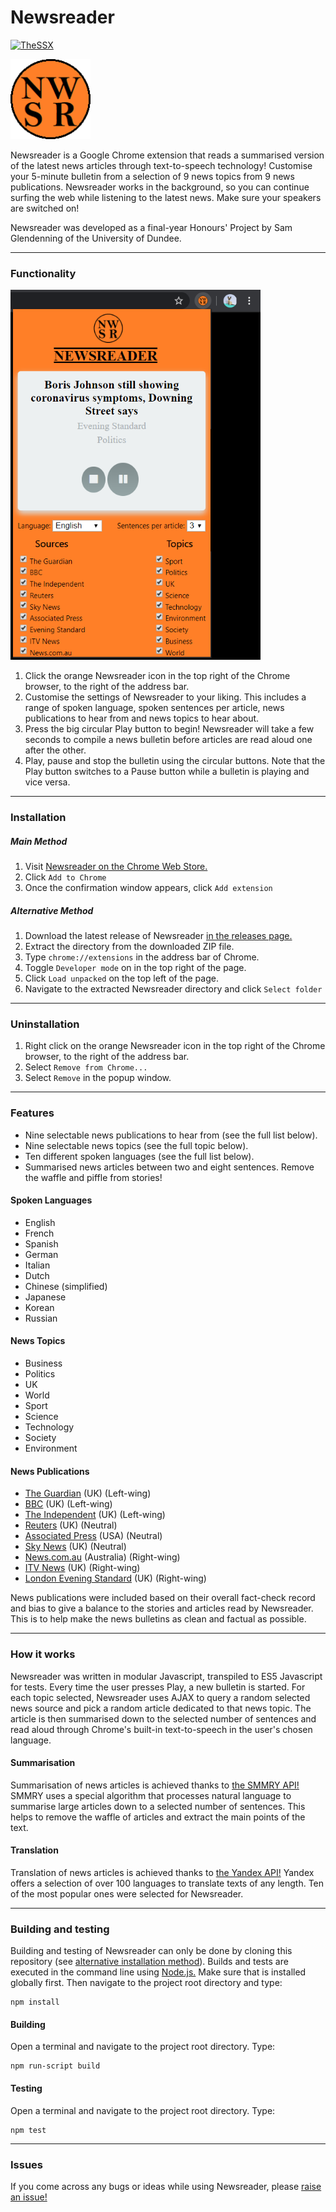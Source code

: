 # Newsreader

[![TheSSX](https://circleci.com/gh/TheSSX/Newsreader.svg?style=shield)](https://app.circleci.com/pipelines/github/TheSSX/Newsreader)

<img src="https://github.com/TheSSX/Newsreader/blob/master/icons/icon128.png" width="128">

Newsreader is a Google Chrome extension that reads a summarised version of the latest news articles through text-to-speech technology! Customise your 5-minute bulletin from a selection of 9 news topics from 9 news publications. Newsreader works in the background, so you can continue surfing the web while listening to the latest news. Make sure your speakers are switched on!

Newsreader was developed as a final-year Honours' Project by Sam Glendenning of the University of Dundee. 

------------

### Functionality
<img src="https://github.com/TheSSX/Newsreader/blob/master/screenshots/screen1.PNG" width="400">

1. Click the orange Newsreader icon in the top right of the Chrome browser, to the right of the address bar.
2. Customise the settings of Newsreader to your liking. This includes a range of spoken language, spoken sentences per article, news publications to hear from and news topics to hear about.
3. Press the big circular Play button to begin! Newsreader will take a few seconds to compile a news bulletin before articles are read aloud one after the other.
4. Play, pause and stop the bulletin using the circular buttons. Note that the Play button switches to a Pause button while a bulletin is playing and vice versa.

------------

### Installation

##### Main Method

1. Visit [Newsreader on the Chrome Web Store.](https://chrome.google.com/webstore/detail/newsreader/akekhfakaccfkpjgbocjdhhadmdlpfbm/)
2. Click ``Add to Chrome``
3. Once the confirmation window appears, click ``Add extension``

##### Alternative Method

1. Download the latest release of Newsreader [in the releases page.](https://github.com/TheSSX/Newsreader/releases)
2. Extract the directory from the downloaded ZIP file.
3. Type ``chrome://extensions`` in the address bar of Chrome.
4. Toggle ``Developer mode`` on in the top right of the page.
5. Click ``Load unpacked`` on the top left of the page.
6. Navigate to the extracted Newsreader directory and click ``Select folder``

------------

### Uninstallation

1. Right click on the orange Newsreader icon in the top right of the Chrome browser, to the right of the address bar.
2. Select ``Remove from Chrome...``
3. Select ``Remove`` in the popup window.

------------

### Features

- Nine selectable news publications to hear from (see the full list below).
- Nine selectable news topics (see the full topic below).
- Ten different spoken languages (see the full list below).
- Summarised news articles between two and eight sentences. Remove the waffle and piffle from stories!

#### Spoken Languages

- English
- French
- Spanish
- German
- Italian
- Dutch
- Chinese (simplified)
- Japanese
- Korean
- Russian

#### News Topics

- Business
- Politics
- UK
- World
- Sport
- Science
- Technology
- Society
- Environment

#### News Publications

- [The Guardian](https://www.theguardian.com/) (UK) (Left-wing)
- [BBC](https://www.bbc.com/news) (UK) (Left-wing)
- [The Independent](https://www.independent.co.uk/) (UK) (Left-wing)
- [Reuters](https://www.reuters.com/) (UK) (Neutral)
- [Associated Press](https://apnews.com/) (USA) (Neutral)
- [Sky News](https://news.sky.com/) (UK) (Neutral)
- [News.com.au](https://www.news.com.au/) (Australia) (Right-wing)
- [ITV News](https://www.itv.com/news/) (UK) (Right-wing)
- [London Evening Standard](https://www.standard.co.uk/) (UK) (Right-wing)

News publications were included based on their overall fact-check record and bias to give a balance to the stories and articles read by Newsreader. This is to help make the news bulletins as clean and factual as possible.

------------

### How it works

Newsreader was written in modular Javascript, transpiled to ES5 Javascript for tests. 
Every time the user presses Play, a new bulletin is started. For each topic selected, Newsreader uses AJAX to query a random selected news source and pick a random article dedicated to that news topic. The article is then summarised down to the selected number of sentences and read aloud through Chrome's built-in text-to-speech in the user's chosen language.

#### Summarisation

Summarisation of news articles is achieved thanks to [the SMMRY API!](https://smmry.com/)
SMMRY uses a special algorithm that processes natural language to summarise large articles down to a selected number of sentences. This helps to remove the waffle of articles and extract the main points of the text. 

#### Translation

Translation of news articles is achieved thanks to [the Yandex API!](https://translate.yandex.com/)
Yandex offers a selection of over 100 languages to translate texts of any length. Ten of the most popular ones were selected for Newsreader.

------------

### Building and testing

Building and testing of Newsreader can only be done by cloning this repository (see [alternative installation method](#alternative-method)). Builds and tests are executed in the command line using [Node.js.](https://nodejs.org/) Make sure that is installed globally first. Then navigate to the project root directory and type:
```
npm install
```

#### Building
Open a terminal and navigate to the project root directory. Type:
```
npm run-script build
```

#### Testing
Open a terminal and navigate to the project root directory. Type:
```
npm test
```

------------
### Issues
If you come across any bugs or ideas while using Newsreader, please [raise an issue!](https://github.com/TheSSX/Newsreader/issues)